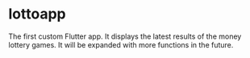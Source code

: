 # lottoapp

 The first custom Flutter app. It displays the latest results of the money lottery games. It will be expanded with more functions in the future.


